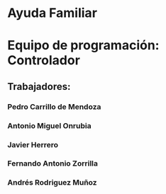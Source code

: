 # Ayuda Familiar
# Equipo de programación: Controlador

## Trabajadores: 
### Pedro Carrillo de Mendoza
### Antonio Miguel Onrubia 
### Javier Herrero
### Fernando Antonio Zorrilla
### Andrés Rodriguez Muñoz